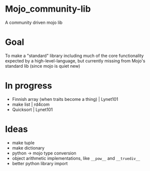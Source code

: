 # Mojo_community-lib
A community driven mojo lib

# Goal

To make a "standard" library including much of the core functionality expected by a high-level-language, but currently missing from Mojo's standard lib (since mojo is quiet new)


# In progress
- Finnish array (when traits become a thing) | Lynet101
- make list | rd4com
- Quicksort | Lynet101

# Ideas
- make tuple
- make dictionary
- python -> mojo type conversion
- object arithmetic implementations, like ``__pow__`` and ``__truediv__``
- better python library import

